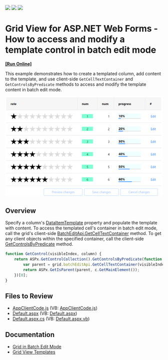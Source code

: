 <!-- default badges list -->
![](https://img.shields.io/endpoint?url=https://codecentral.devexpress.com/api/v1/VersionRange/128533050/17.1.3%2B)
[![](https://img.shields.io/badge/Open_in_DevExpress_Support_Center-FF7200?style=flat-square&logo=DevExpress&logoColor=white)](https://supportcenter.devexpress.com/ticket/details/T506160)
[![](https://img.shields.io/badge/📖_How_to_use_DevExpress_Examples-e9f6fc?style=flat-square)](https://docs.devexpress.com/GeneralInformation/403183)
<!-- default badges end -->
# Grid View for ASP.NET Web Forms - How to access and modify a template control in batch edit mode
<!-- run online -->
**[[Run Online]](https://codecentral.devexpress.com/128533050/)**
<!-- run online end -->

This example demonstrates how to create a templated column, add content to the template, and use client-side `GetCellTextContainer` and `GetControlsByPredicate` methods to access and modify the template content in batch edit mode.

![Access and modify template control in batch mode](ModifyTemplateControls.png)

## Overview

Specify a column's [DataItemTemplate](https://docs.devexpress.com/AspNet/DevExpress.Web.GridViewDataColumn.DataItemTemplate) property and populate the template with content. To access the templated cell's container in batch edit mode, call the grid's client-side [BatchEditApi.GetCellTextContainer](https://docs.devexpress.com/AspNet/js-ASPxClientGridViewBatchEditApi.GetCellTextContainer(visibleIndex-columnFieldNameOrId)) method. To get any client objects within the specified container, call the client-side [GetControlsByPredicate](https://docs.devexpress.com/AspNet/js-ASPxClientControlCollection.GetControlsByPredicate(predicate)) method.

```js
function GetControl(visibleIndex, column) {
    return ASPx.GetControlCollection().GetControlsByPredicate(function (c) {
        var parent = grid.batchEditApi.GetCellTextContainer(visibleIndex, column);
        return ASPx.GetIsParent(parent, c.GetMainElement());
    })[0];
}
```

## Files to Review

* [AppClientCode.js](./CS/AppClientCode.js) (VB: [AppClientCode.js](./VB/AppClientCode.js))
* [Default.aspx](./CS/Default.aspx) (VB: [Default.aspx](./VB/Default.aspx))
* [Default.aspx.cs](./CS/Default.aspx.cs) (VB: [Default.aspx.vb](./VB/Default.aspx.vb))

## Documentation

* [Grid in Batch Edit Mode](https://docs.devexpress.com/AspNet/16443/components/grid-view/concepts/edit-data/batch-edit-mode)
* [Grid View Templates](https://docs.devexpress.com/AspNet/3718/components/grid-view/concepts/templates)
